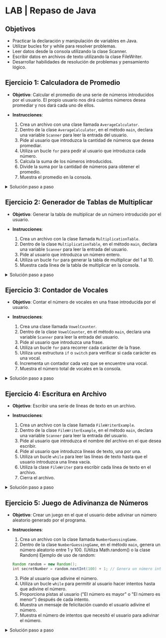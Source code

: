 # LAB | Repaso de Java

## Objetivos

- Practicar la declaración y manipulación de variables en Java.
- Utilizar bucles for y while para resolver problemas.
- Leer datos desde la consola utilizando la clase Scanner.
- Escribir datos en archivos de texto utilizando la clase FileWriter.
- Desarrollar habilidades de resolución de problemas y pensamiento lógico.

## Ejercicio 1: Calculadora de Promedio

- **Objetivo**: Calcular el promedio de una serie de números introducidos por el usuario. El propio usuario nos dirá cuántos números desea promediar y nos dará cada uno de ellos.

- **Instrucciones**:

  1.  Crea un archivo con una clase llamada `AverageCalculator`.
  2.  Dentro de la clase `AverageCalculator`, en el método `main`, declara una variable `Scanner` para leer la entrada del usuario.
  3.  Pide al usuario que introduzca la cantidad de números que desea promediar.
  4.  Utiliza un bucle `for` para pedir al usuario que introduzca cada número.
  5.  Calcula la suma de los números introducidos.
  6.  Divide la suma por la cantidad de números para obtener el promedio.
  7.  Muestra el promedio en la consola.

<details>
<summary>Solución paso a paso</summary>

1. Crea un archivo con la clase llamada `AverageCalculator`.
2. Importa la clase Scanner con `import java.util.Scanner;`.
3. Define el método `main` (puedes usar la abreviación de teclado psvm en IntelliJ).
4. Crea un objeto Scanner: `Scanner scanner = new Scanner(System.in);`.
5. Solicita al usuario la cantidad de números: `System.out.println("Introduce la cantidad de números a promediar: ");`.
6. Lee el valor con `int count = scanner.nextInt();`.
7. Inicializa una variable para la suma: `double sum = 0;`.
8. Crea un bucle for desde 1 hasta count: `for (int i = 1; i <= count; i++)`.
9. Dentro del bucle, solicita cada número y súmalo a la variable sum.
10. Calcula el promedio con `double average = sum / count;`.
11. Muestra el resultado con `System.out.println("El promedio es: " + average);`.
12. Cierra el Scanner con `scanner.close();`.

```java
import java.util.Scanner;

public class AverageCalculator {
    public static void main(String[] args) {
        Scanner scanner = new Scanner(System.in);

        System.out.println("Introduce la cantidad de números a promediar: ");
        int count = scanner.nextInt();

        double sum = 0;

        for (int i = 1; i <= count; i++) {
            System.out.println("Introduce el número " + i + ": ");
            double num = scanner.nextDouble();
            sum += num;
        }

        double average = sum / count;
        System.out.println("El promedio es: " + average);

        scanner.close();
    }
}
```

</details>

## Ejercicio 2: Generador de Tablas de Multiplicar

- **Objetivo**: Generar la tabla de multiplicar de un número introducido por el usuario.

- **Instrucciones**:

  1.  Crea un archivo con la clase llamada `MultiplicationTable`.
  2.  Dentro de la clase `MultiplicationTable`, en el método `main`, declara una variable `Scanner` para leer la entrada del usuario.
  3.  Pide al usuario que introduzca un número entero.
  4.  Utiliza un bucle `for` para generar la tabla de multiplicar del 1 al 10.
  5.  Muestra cada línea de la tabla de multiplicar en la consola.

<details>
<summary>Solución paso a paso</summary>

1. Crea un archivo con la clase llamada `MultiplicationTable`.
2. Importa la clase Scanner con `import java.util.Scanner;`.
3. Define el método público y estático `main` (con psvm lo puedes generar automáticamente).
4. Crea un objeto Scanner: `Scanner scanner = new Scanner(System.in);`. Esto nos permitirá leer aquello que escriba el usuario en la consola.
5. Solicita al usuario un número: `System.out.println("Introduce un número para generar su tabla de multiplicar: ");`.
6. Lee el valor con tu scanner `int number = scanner.nextInt();`. Como estamos solicitando un número entero, lo guardamos en una variable de tipo int.
7. Crea un bucle for desde 1 hasta 10: `for (int i = 1; i <= 10; i++)`.
8. Dentro del bucle, calcula y muestra el resultado de cada multiplicación. Utiliza un `System.out.println` para mostrar el resultado en la consola: `System.out.println(number + " x " + i + " = " + (number * i));`.
9. Cierra el Scanner con `scanner.close();`.

```java
import java.util.Scanner;

public class MultiplicationTable {
    public static void main(String[] args) {
        Scanner scanner = new Scanner(System.in);

        System.out.println("Introduce un número para generar su tabla de multiplicar: ");
        int number = scanner.nextInt();

        System.out.println("Tabla de multiplicar del " + number + ":");

        for (int i = 1; i <= 10; i++) {
            System.out.println(number + " x " + i + " = " + (number * i));
        }

        scanner.close();
    }
}
```

</details>

## Ejercicio 3: Contador de Vocales

- **Objetivo**: Contar el número de vocales en una frase introducida por el usuario.

- **Instrucciones**:

  1.  Crea una clase llamada `VowelCounter`.
  2.  Dentro de la clase `VowelCounter`, en el método `main`, declara una variable `Scanner` para leer la entrada del usuario.
  3.  Pide al usuario que introduzca una frase.
  4.  Utiliza un bucle `for` para recorrer cada carácter de la frase.
  5.  Utiliza una estructura `if` o `switch` para verificar si cada carácter es una vocal.
  6.  Incrementa un contador cada vez que se encuentre una vocal.
  7.  Muestra el número total de vocales en la consola.

<details>
<summary>Solución paso a paso</summary>

1. Crea un archivo con la clase llamada `VowelCounter`.
2. Importa la clase Scanner con `import java.util.Scanner;`.
3. Define el método `main` (puedes usar la abreviación de teclado psvm en IntelliJ).
4. Crea un objeto Scanner: `Scanner scanner = new Scanner(System.in);`.
5. Solicita al usuario una frase: `System.out.println("Introduce una frase: ");`.
6. Lee la frase con `String phrase = scanner.nextLine();`.
7. Convierte la frase a minúsculas para facilitar la comparación: `phrase = phrase.toLowerCase();`.
8. Inicializa un contador de vocales: `int vowelCount = 0;`.
9. Crea un bucle for para recorrer cada carácter: `for (int i = 0; i < phrase.length(); i++)`.
10. Dentro del bucle, obtén el carácter actual: `char ch = phrase.charAt(i);`.
11. Verifica si es una vocal y aumenta el contador si es el caso.
12. Muestra el resultado final.
13. Cierra el Scanner con `scanner.close();`.

```java
import java.util.Scanner;

public class VowelCounter {
    public static void main(String[] args) {
        Scanner scanner = new Scanner(System.in);

        System.out.println("Introduce una frase: ");
        String phrase = scanner.nextLine();

        // Convertir a minúsculas para simplificar la comparación
        phrase = phrase.toLowerCase();

        int vowelCount = 0;

        for (int i = 0; i < phrase.length(); i++) {
            char ch = phrase.charAt(i);

            // Verificar si el carácter es una vocal
            // como ya lo hemos convertido a minúsculas, no es necesario comparar con mayúsculas
            // para comparar caracteres, lo podemos hacer con == porque son primitivos
            // si lo hiciéramos con Strings, tendríamos que usar el método equals()
            // o equalsIgnoreCase() para ignorar mayúsculas y minúsculas
            if (ch == 'a' || ch == 'e' || ch == 'i' || ch == 'o' || ch == 'u') {
                vowelCount++;
            }
        }

        System.out.println("La frase contiene " + vowelCount + " vocales.");

        scanner.close();
    }
}
```

</details>

## Ejercicio 4: Escritura en Archivo

- **Objetivo**: Escribir una serie de líneas de texto en un archivo.

- **Instrucciones**:

  1.  Crea un archivo con la clase llamada `FileWriterExample`.
  2.  Dentro de la clase `FileWriterExample`, en el método `main`, declara una variable `Scanner` para leer la entrada del usuario.
  3.  Pide al usuario que introduzca el nombre del archivo en el que desea escribir.
  4.  Pide al usuario que introduzca líneas de texto, una por una.
  5.  Utiliza un bucle `while` para leer las líneas de texto hasta que el usuario introduzca una línea vacía.
  6.  Utiliza la clase `FileWriter` para escribir cada línea de texto en el archivo.
  7.  Cierra el archivo.

<details>
<summary>Solución paso a paso</summary>

1. Crea un archivo Java con la clase llamada `FileWriterExample`.
2. Importa las clases necesarias:
   ```java
   import java.util.Scanner;
   import java.io.FileWriter;
   import java.io.IOException;
   ```
3. Define la clase `FileWriterExample` con su método `main`.
4. Crea un objeto Scanner: `Scanner scanner = new Scanner(System.in);`.
5. Solicita el nombre del archivo: `System.out.println("Introduce el nombre del archivo: ");`.
6. Lee el nombre con `String fileName = scanner.nextLine();`.
7. Usa un bloque try-catch para manejar excepciones de E/S.
8. Dentro del try, crea un FileWriter: `FileWriter writer = new FileWriter(fileName);`.
9. Explica al usuario cómo terminar la entrada: `System.out.println("Introduce líneas de texto (línea vacía para terminar):");`.
10. Usa un bucle while para leer líneas hasta que sea vacía.
11. Dentro del bucle, escribe cada línea al archivo y añade un salto de línea.
12. Cierra el writer y el scanner.
13. Muestra un mensaje de confirmación.

```java
import java.util.Scanner;
import java.io.FileWriter;
import java.io.IOException;

public class FileWriterExample throws IOException { // en el caso de error con el archivo, necesitamos este throws (veremos más adelante cómo gestionarlo)
    public static void main(String[] args) {
        Scanner scanner = new Scanner(System.in);

        System.out.println("Introduce el nombre del archivo: ");
        String fileName = scanner.nextLine();


            FileWriter writer = new FileWriter(fileName);

            System.out.println("Introduce líneas de texto (línea vacía para terminar):");

            String line;
            while (true) {
                line = scanner.nextLine();
                if (line.isEmpty()) { // si la línea está vacía, terminamos el bucle
                // si no, podemos seguir hasta el infinito! 😂
                    break;
                }
                writer.write(line + "\n");
            }

            writer.close();
            System.out.println("El archivo se ha escrito correctamente.");



        scanner.close();
    }
}
```

</details>

## Ejercicio 5: Juego de Adivinanza de Números

- **Objetivo**: Crear un juego en el que el usuario debe adivinar un número aleatorio generado por el programa.

- **Instrucciones**:

  1.  Crea un archivo con la clase llamada `NumberGuessingGame`.
  2.  Dentro de la clase `NumberGuessingGame`, en el método `main`, genera un número aleatorio entre 1 y 100. (Utiliza Math.random() o la clase Random)
      Ejemplo de uso de random:

  ```java
  Random random = new Random();
  int secretNumber = random.nextInt(100) + 1; // Genera un número int aleatorio entre 1 y 100
  ```

  3.  Pide al usuario que adivine el número.
  4.  Utiliza un bucle `while` para permitir al usuario hacer intentos hasta que adivine el número.
  5.  Proporciona pistas al usuario ("El número es mayor" o "El número es menor") después de cada intento.
  6.  Muestra un mensaje de felicitación cuando el usuario adivine el número.
  7.  Muestra el número de intentos que necesitó el usuario para adivinar el número.

<details>
<summary>Solución paso a paso</summary>

1. Crea un archivo Java llamado `NumberGuessingGame.java`.
2. Importa las clases necesarias:
   ```java
   import java.util.Scanner;
   import java.util.Random;
   ```
3. Define la clase `NumberGuessingGame` con su método `main`.
4. Crea un objeto Scanner: `Scanner scanner = new Scanner(System.in);`.
5. Crea un objeto Random: `Random random = new Random();`.
6. Genera un número aleatorio entre 1 y 100: `int secretNumber = random.nextInt(100) + 1;`.
7. Inicializa un contador de intentos: `int attempts = 0;`.
8. Inicializa una variable para la suposición del usuario: `int guess = 0;`.
9. Crea un bucle while que continúe hasta que el usuario adivine el número.
10. Dentro del bucle:
    - Solicita al usuario una suposición
    - Incrementa el contador de intentos
    - Compara la suposición con el número secreto
    - Proporciona retroalimentación ("mayor", "menor" o "correcto")
11. Después del bucle, muestra un mensaje de felicitación y el número de intentos.
12. Cierra el Scanner con `scanner.close();`.

```java
import java.util.Scanner;
import java.util.Random;

public class NumberGuessingGame {
    public static void main(String[] args) {
        Scanner scanner = new Scanner(System.in);
        Random random = new Random();

        // Generar número aleatorio entre 1 y 100
        int secretNumber = random.nextInt(100) + 1;
        int attempts = 0;
        int guess = 0;

        System.out.println("¡Bienvenido al Juego de Adivinanzas!");
        System.out.println("He pensado en un número entre 1 y 100.");

        // Bucle hasta que el usuario adivine el número
        while (guess != secretNumber) {
            System.out.print("Introduce tu suposición: ");
            guess = scanner.nextInt();
            attempts++;

            if (guess < secretNumber) {
                System.out.println("El número es mayor. Inténtalo de nuevo.");
            } else if (guess > secretNumber) {
                System.out.println("El número es menor. Inténtalo de nuevo.");
            } else {
                System.out.println("¡Felicidades! ¡Has adivinado el número!");
                System.out.println("Has necesitado " + attempts + " intentos.");
            }
        }

        scanner.close();
    }
}
```

</details>

